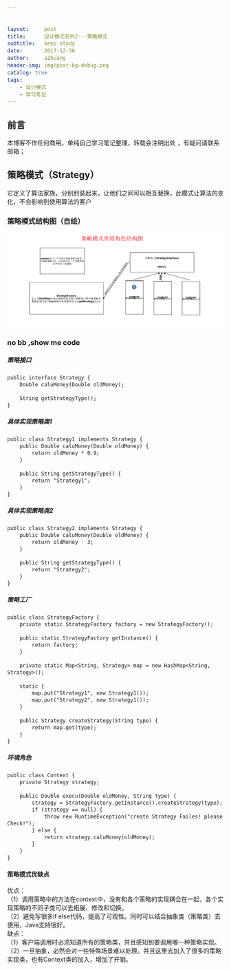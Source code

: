 ```yaml
---


layout:     post
title:      设计模式系列2---策略模式
subtitle:   keep study
date:       2017-12-30
author:     aZhuang
header-img: img/post-bg-debug.png
catalog: true
tags:
    - 设计模式
    - 学习笔记
---
```


## 前言
本博客不作任何商用，单纯自己学习笔记整理，转载会注明出处 ，有疑问请联系邮箱；

## 策略模式（Strategy）
它定义了算法家族，分别封装起来，让他们之间可以相互替换，此模式让算法的变化，不会影响到使用算法的客户



### 策略模式结构图（自绘）

![Image text](https://raw.githubusercontent.com/xiaoazhuang/xiaoazhuang.github.io/master/img/策略模式常用角色结构图.png)   

### no bb ,show me code

##### 策略接口

```
public interface Strategy {
    Double caluMoney(Double oldMoney);

    String getStrategyType();
}
```

##### 具体实现策略类1

```
public class Strategy1 implements Strategy {
    public Double caluMoney(Double oldMoney) {
        return oldMoney * 0.9;
    }

    public String getStrategyType() {
        return "Strategy1";
    }
}
```

##### 具体实现策略类2

```
public class Strategy2 implements Strategy {
    public Double caluMoney(Double oldMoney) {
        return oldMoney - 3;
    }

    public String getStrategyType() {
        return "Strategy2";
    }
}
```

##### 策略工厂

```
public class StrategyFactory {
    private static StrategyFactory factory = new StrategyFactory();

    public static StrategyFactory getInstance() {
        return factory;
    }

    private static Map<String, Strategy> map = new HashMap<String, Strategy>();

    static {
        map.put("Strategy1", new Strategy1());
        map.put("Strategy2", new Strategy1());
    }

    public Strategy createStrategy(String type) {
        return map.get(type);
    }
}
```

##### 环境角色

```
public class Context {
    private Strategy strategy;

    public Double execu(Double oldMoney, String type) {
        strategy = StrategyFactory.getInstance().createStrategy(type);
        if (strategy == null) {
            throw new RuntimeException("create Strategy Failes! please Check!");
        } else {
            return strategy.caluMoney(oldMoney);
        }
    }
}
```

#### 策略模式优缺点

优点：   
（1）调用策略中的方法在context中，没有和各个策略的实现耦合在一起，各个实现策略的不同子类可以去拓展、修改和切换。   
（2）避免写很多if else代码，提高了可观性。同时可以结合抽象类（策略类）去使用，Java支持很好。   
缺点：   
（1）客户端调用时必须知道所有的策略类，并且感知到要调用哪一种策略实现。   
（2）一旦抽象，必然会对一些特殊场景难以处理。并且这里去加入了很多的策略实现类，也有Context类的加入，增加了开销。
